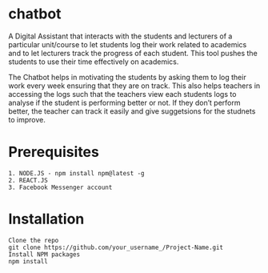 # chatbot
A Digital Assistant that interacts with the students and lecturers of a particular unit/course to let students log their work related to academics and to let lecturers track the progress of each student. This tool pushes the students to use their time effectively on academics.

The Chatbot helps in motivating the students by asking them to log their work every week ensuring that they are on track. This also helps teachers in accessing the logs such that the teachers view each students logs to analyse if the student is performing better or not. If they don’t perform better, the teacher can track it easily and give suggetsions for the studnets to improve.



# Prerequisites
    1. NODE.JS - npm install npm@latest -g
    2. REACT.JS 
    3. Facebook Messenger account
    
# Installation
    Clone the repo
    git clone https://github.com/your_username_/Project-Name.git
    Install NPM packages
    npm install
